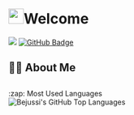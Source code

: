 <h1><img src="https://raw.githubusercontent.com/MartinHeinz/MartinHeinz/master/wave.gif" width="30px">Welcome </h1> <a href="https://github.com/Meghna-DAS/github-profile-views-counter"><img src="https://komarev.com/ghpvc/?username=Bejussi"></a>
<a href="https://github.com/Bejussi?tab=followers"><img src="https://img.shields.io/github/followers/Bejussi?label=Followers&style=social" alt="GitHub Badge"></a>

## 🙋‍♂️ About Me

##
<summary>:zap: Most Used Languages</summary>

<img align="left" alt="Bejussi's GitHub Top Languages" src="https://github-readme-stats.vercel.app/api/top-langs/?username=bejussi&layout=compact" />


